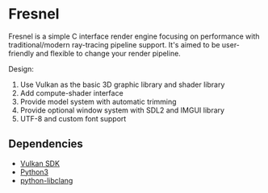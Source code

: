 Fresnel 
=============================


Fresnel is a simple C interface render engine focusing on performance with traditional/modern ray-tracing pipeline support. 
It's aimed to be user-friendly and flexible to change your render pipeline. 


Design:

1. Use Vulkan as the basic 3D graphic library and shader library
2. Add compute-shader interface
3. Provide model system with automatic trimming
4. Provide optional window system with SDL2 and IMGUI library
5. UTF-8 and custom font support 

## Dependencies

- [Vulkan SDK](https://www.khronos.org/vulkan/) 
- [Python3](https://www.python.org/downloads/)
- [python-libclang](https://pypi.org/project/libclang/)


